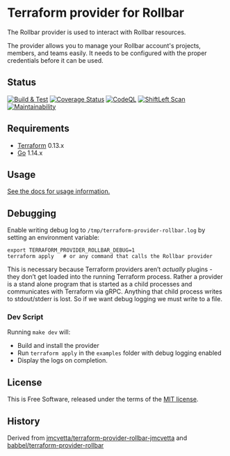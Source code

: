 Terraform provider for Rollbar
==============================

The Rollbar provider is used to interact with Rollbar resources.

The provider allows you to manage your Rollbar account's projects, members, and
teams easily. It needs to be configured with the proper credentials before it
can be used.



Status
------

[![Build & Test](https://github.com/rollbar/terraform-provider-rollbar/workflows/Build%20&%20Test/badge.svg)](https://github.com/rollbar/terraform-provider-rollbar/actions)
[![Coverage Status](https://coveralls.io/repos/github/rollbar/terraform-provider-rollbar/badge.svg?branch=merge-jmcvetta)](https://coveralls.io/github/rollbar/terraform-provider-rollbar?branch=merge-jmcvetta)
[![CodeQL](https://github.com/rollbar/terraform-provider-rollbar/workflows/CodeQL/badge.svg)](https://github.com/rollbar/terraform-provider-rollbar/actions?query=workflow%3ACodeQL)
[![ShiftLeft Scan](https://github.com/rollbar/terraform-provider-rollbar/workflows/ShiftLeft%20Scan/badge.svg)](https://github.com/rollbar/terraform-provider-rollbar/actions?query=workflow%3A%22ShiftLeft+Scan%22)
[![Maintainability](https://api.codeclimate.com/v1/badges/c5097d1a11f6f2310089/maintainability)](https://codeclimate.com/github/rollbar/terraform-provider-rollbar/maintainability)



Requirements
------------

- [Terraform](https://www.terraform.io/downloads.html) 0.13.x
- [Go](https://golang.org/doc/install) 1.14.x


Usage
-----

[See the docs for usage information.](docs/README.md)


Debugging
---------

Enable writing debug log to `/tmp/terraform-provider-rollbar.log` by setting an
environment variable:

```
export TERRAFORM_PROVIDER_ROLLBAR_DEBUG=1
terraform apply   # or any command that calls the Rollbar provider
```

This is necessary because Terraform providers aren’t _actually_ plugins - they
don’t get loaded into the running Terraform process.  Rather a provider is a
stand alone program that is started as a child processes and communicates with
Terraform via gRPC.  Anything that child process writes to stdout/stderr is
lost.  So if we want debug logging we must write to a file.


### Dev Script

Running `make dev` will:
* Build and install the provider 
* Run `terraform apply` in the `examples` folder with debug logging enabled
* Display the logs on completion.


License
-------

This is Free Software, released under the terms of the [MIT license](LICENSE).


History
-------

Derived from
[jmcvetta/terraform-provider-rollbar-jmcvetta](https://github.com/jmcvetta/terraform-provider-rollbar-jmcvetta)
and
[babbel/terraform-provider-rollbar](https://github.com/babbel/terraform-provider-rollbar)

